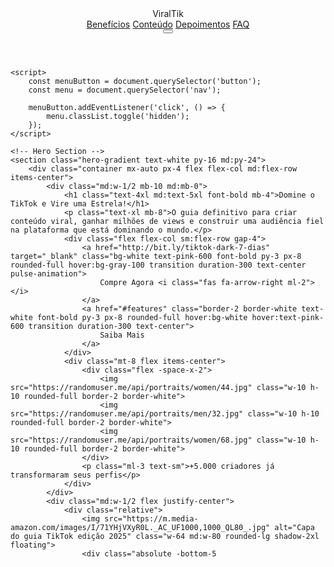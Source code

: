 <html lang="pt-BR">
<head>
    <meta charset="UTF-8">
    <meta name="viewport" content="width=device-width, initial-scale=1.0">
    <title>Viralize no TikTok - O Guia Definitivo</title>
    <script src="https://cdn.tailwindcss.com"></script>
    <link rel="stylesheet" href="https://cdnjs.cloudflare.com/ajax/libs/font-awesome/6.4.0/css/all.min.css">
    <link rel="icon" href="caminho/para/favicon.ico" type="image/x-icon">
    <style>
        .hero-gradient {
            background: linear-gradient(135deg, #69bcf4 0%, #25fde9 50%, #fe2c55 100%);
        }
        .pulse-animation {
            animation: pulse 2s infinite;
        }
        @keyframes pulse {
            0% { transform: scale(1); }
            50% { transform: scale(1.05); }
            100% { transform: scale(1); }
        }
        .floating {
            animation: floating 3s ease-in-out infinite;
        }
        @keyframes floating {
            0% { transform: translateY(0px); }
            50% { transform: translateY(-15px); }
            100% { transform: translateY(0px); }
        }
    </style>
</head>
<body class="font-sans bg-gray-50">
    <!-- Header/Navigation -->
    <header class="bg-white shadow-sm sticky top-0 z-50">
        <div class="container mx-auto px-4 py-3 flex justify-between items-center">
            <div class="flex items-center">
                <i class="fab fa-tiktok text-2xl text-pink-600 mr-2"></i>
                <span class="text-xl font-bold bg-gradient-to-r from-blue-400 to-pink-600 bg-clip-text text-transparent">ViralTik</span>
            </div>
            <nav class="hidden md:flex space-x-8">
                <a href="#features" class="text-gray-700 hover:text-pink-600 font-medium">Benefícios</a>
                <a href="#content" class="text-gray-700 hover:text-pink-600 font-medium">Conteúdo</a>
                <a href="#testimonials" class="text-gray-700 hover:text-pink-600 font-medium">Depoimentos</a>
                <a href="#faq" class="text-gray-700 hover:text-pink-600 font-medium">FAQ</a>
            </nav>
            <button class="md:hidden text-gray-700">
                <i class="fas fa-bars text-2xl"></i>
            </button>
        </div>
    </header>

    <script>
        const menuButton = document.querySelector('button');
        const menu = document.querySelector('nav');

        menuButton.addEventListener('click', () => {
            menu.classList.toggle('hidden');
        });
    </script>

    <!-- Hero Section -->
    <section class="hero-gradient text-white py-16 md:py-24">
        <div class="container mx-auto px-4 flex flex-col md:flex-row items-center">
            <div class="md:w-1/2 mb-10 md:mb-0">
                <h1 class="text-4xl md:text-5xl font-bold mb-4">Domine o TikTok e Vire uma Estrela!</h1>
                <p class="text-xl mb-8">O guia definitivo para criar conteúdo viral, ganhar milhões de views e construir uma audiência fiel na plataforma que está dominando o mundo.</p>
                <div class="flex flex-col sm:flex-row gap-4">
                    <a href="http://bit.ly/tiktok-dark-7-dias" target="_blank" class="bg-white text-pink-600 font-bold py-3 px-8 rounded-full hover:bg-gray-100 transition duration-300 text-center pulse-animation">
                        Compre Agora <i class="fas fa-arrow-right ml-2"></i>
                    </a>
                    <a href="#features" class="border-2 border-white text-white font-bold py-3 px-8 rounded-full hover:bg-white hover:text-pink-600 transition duration-300 text-center">
                        Saiba Mais
                    </a>
                </div>
                <div class="mt-8 flex items-center">
                    <div class="flex -space-x-2">
                        <img src="https://randomuser.me/api/portraits/women/44.jpg" class="w-10 h-10 rounded-full border-2 border-white">
                        <img src="https://randomuser.me/api/portraits/men/32.jpg" class="w-10 h-10 rounded-full border-2 border-white">
                        <img src="https://randomuser.me/api/portraits/women/68.jpg" class="w-10 h-10 rounded-full border-2 border-white">
                    </div>
                    <p class="ml-3 text-sm">+5.000 criadores já transformaram seus perfis</p>
                </div>
            </div>
            <div class="md:w-1/2 flex justify-center">
                <div class="relative">
                    <img src="https://m.media-amazon.com/images/I/71YHjVXyR0L._AC_UF1000,1000_QL80_.jpg" alt="Capa do guia TikTok edição 2025" class="w-64 md:w-80 rounded-lg shadow-2xl floating">
                    <div class="absolute -bottom-5
